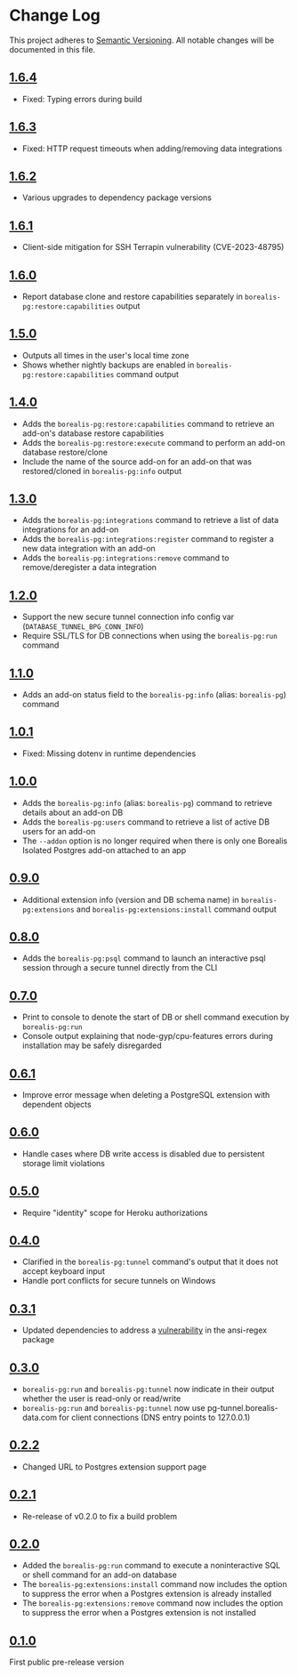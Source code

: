 # Change Log
This project adheres to [Semantic Versioning](http://semver.org/). All notable changes will be documented in this file.

## [1.6.4](https://github.com/OldSneerJaw/borealis-pg-cli/compare/v1.6.3...v1.6.4)
- Fixed: Typing errors during build

## [1.6.3](https://github.com/OldSneerJaw/borealis-pg-cli/compare/v1.6.2...v1.6.3)
- Fixed: HTTP request timeouts when adding/removing data integrations

## [1.6.2](https://github.com/OldSneerJaw/borealis-pg-cli/compare/v1.6.1...v1.6.2)
- Various upgrades to dependency package versions

## [1.6.1](https://github.com/OldSneerJaw/borealis-pg-cli/compare/v1.6.0...v1.6.1)
- Client-side mitigation for SSH Terrapin vulnerability (CVE-2023-48795)

## [1.6.0](https://github.com/OldSneerJaw/borealis-pg-cli/compare/v1.5.0...v1.6.0)
- Report database clone and restore capabilities separately in `borealis-pg:restore:capabilities` output

## [1.5.0](https://github.com/OldSneerJaw/borealis-pg-cli/compare/v1.4.0...v1.5.0)
- Outputs all times in the user's local time zone
- Shows whether nightly backups are enabled in `borealis-pg:restore:capabilities` command output

## [1.4.0](https://github.com/OldSneerJaw/borealis-pg-cli/compare/v1.3.0...v1.4.0)
- Adds the `borealis-pg:restore:capabilities` command to retrieve an add-on's database restore capabilities
- Adds the `borealis-pg:restore:execute` command to perform an add-on database restore/clone
- Include the name of the source add-on for an add-on that was restored/cloned in `borealis-pg:info` output

## [1.3.0](https://github.com/OldSneerJaw/borealis-pg-cli/compare/v1.2.0...v1.3.0)
- Adds the `borealis-pg:integrations` command to retrieve a list of data integrations for an add-on
- Adds the `borealis-pg:integrations:register` command to register a new data integration with an add-on
- Adds the `borealis-pg:integrations:remove` command to remove/deregister a data integration

## [1.2.0](https://github.com/OldSneerJaw/borealis-pg-cli/compare/v1.1.0...v1.2.0)
- Support the new secure tunnel connection info config var (`DATABASE_TUNNEL_BPG_CONN_INFO`)
- Require SSL/TLS for DB connections when using the `borealis-pg:run` command

## [1.1.0](https://github.com/OldSneerJaw/borealis-pg-cli/compare/v1.0.1...v1.1.0)
- Adds an add-on status field to the `borealis-pg:info` (alias: `borealis-pg`) command

## [1.0.1](https://github.com/OldSneerJaw/borealis-pg-cli/compare/v1.0.0...v1.0.1)
- Fixed: Missing dotenv in runtime dependencies

## [1.0.0](https://github.com/OldSneerJaw/borealis-pg-cli/compare/v0.9.0...v1.0.0)
- Adds the `borealis-pg:info` (alias: `borealis-pg`) command to retrieve details about an add-on DB
- Adds the `borealis-pg:users` command to retrieve a list of active DB users for an add-on
- The `--addon` option is no longer required when there is only one Borealis Isolated Postgres add-on attached to an app

## [0.9.0](https://github.com/OldSneerJaw/borealis-pg-cli/compare/v0.8.0...v0.9.0)
- Additional extension info (version and DB schema name) in `borealis-pg:extensions` and `borealis-pg:extensions:install` command output

## [0.8.0](https://github.com/OldSneerJaw/borealis-pg-cli/compare/v0.7.0...v0.8.0)
- Adds the `borealis-pg:psql` command to launch an interactive psql session through a secure tunnel directly from the CLI

## [0.7.0](https://github.com/OldSneerJaw/borealis-pg-cli/compare/v0.6.1...v0.7.0)
- Print to console to denote the start of DB or shell command execution by `borealis-pg:run`
- Console output explaining that node-gyp/cpu-features errors during installation may be safely disregarded

## [0.6.1](https://github.com/OldSneerJaw/borealis-pg-cli/compare/v0.6.0...v0.6.1)
- Improve error message when deleting a PostgreSQL extension with dependent objects

## [0.6.0](https://github.com/OldSneerJaw/borealis-pg-cli/compare/v0.5.0...v0.6.0)
- Handle cases where DB write access is disabled due to persistent storage limit violations

## [0.5.0](https://github.com/OldSneerJaw/borealis-pg-cli/compare/v0.4.0...v0.5.0)
- Require "identity" scope for Heroku authorizations

## [0.4.0](https://github.com/OldSneerJaw/borealis-pg-cli/compare/v0.3.1...v0.4.0)
- Clarified in the `borealis-pg:tunnel` command's output that it does not accept keyboard input
- Handle port conflicts for secure tunnels on Windows

## [0.3.1](https://github.com/OldSneerJaw/borealis-pg-cli/compare/v0.3.0...v0.3.1)
- Updated dependencies to address a [vulnerability](https://nvd.nist.gov/vuln/detail/CVE-2021-3807) in the ansi-regex package

## [0.3.0](https://github.com/OldSneerJaw/borealis-pg-cli/compare/v0.2.2...v0.3.0)
- `borealis-pg:run` and `borealis-pg:tunnel` now indicate in their output whether the user is read-only or read/write
- `borealis-pg:run` and `borealis-pg:tunnel` now use pg-tunnel.borealis-data.com for client connections (DNS entry points to 127.0.0.1)

## [0.2.2](https://github.com/OldSneerJaw/borealis-pg-cli/compare/v0.2.1...v0.2.2)
- Changed URL to Postgres extension support page

## [0.2.1](https://github.com/OldSneerJaw/borealis-pg-cli/compare/v0.2.0...v0.2.1)
- Re-release of v0.2.0 to fix a build problem

## [0.2.0](https://github.com/OldSneerJaw/borealis-pg-cli/compare/v0.1.0...v0.2.0)
- Added the `borealis-pg:run` command to execute a noninteractive SQL or shell command for an add-on database
- The `borealis-pg:extensions:install` command now includes the option to suppress the error when a Postgres extension is already installed
- The `borealis-pg:extensions:remove` command now includes the option to suppress the error when a Postgres extension is not installed

## [0.1.0](https://github.com/OldSneerJaw/borealis-pg-cli/compare/477321d...v0.1.0)
First public pre-release version
